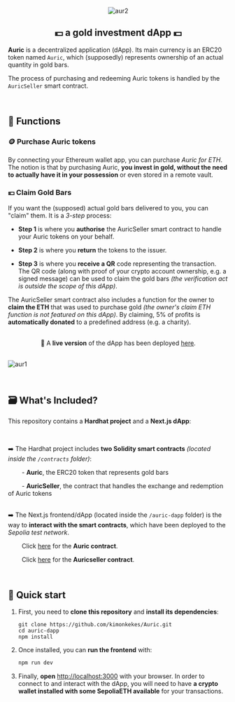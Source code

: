 <div align= "center">
 
![aur2](https://github.com/kimonkekes/Auric/assets/126149828/323bb8d1-65a3-421c-a80b-076aa5aa01cd)
<br>

## 💵 a gold investment dApp 💵
</div>


**Auric** is a decentralized application (dApp). Its main currency is an ERC20 token named `Auric`, which (supposedly) represents ownership of an actual quantity in gold bars.

The process of purchasing and redeeming Auric tokens is handled by the `AuricSeller` smart contract.

<br>

## 🔧 Functions

### 🪙 Purchase Auric tokens

By connecting your Ethereum wallet app, you can purchase *Auric for ETH*. The notion is that by purchasing Auric, **you invest in gold, without the need to actually have it in your possession** or even stored in a remote vault.

### 💴 Claim Gold Bars

If you want the (supposed) actual gold bars delivered to you, you can "claim" them. It is a *3-step* process:

- **Step 1** is where you **authorise** the AuricSeller smart contract to handle your Auric tokens on your behalf.


- **Step 2** is where you **return** the tokens to the issuer.


- **Step 3** is where you **receive a QR** code representing the transaction. The QR code (along with proof of your crypto account ownership, e.g. a signed message) can be used to claim the gold bars *(the verification act is outside the scope of this dApp)*.


The AuricSeller smart contract also includes a function for the owner to **claim the ETH** that was used to purchase gold *(the owner's claim ETH function is not featured on this dApp)*. By claiming, 5% of profits is **automatically donated** to a predefined address (e.g. a charity).

<br>

<div align="center">
🤖 A <b>live version</b> of the dApp has been deployed <a href="https://auric-puce.vercel.app/">here</a>.
</div>

<br>

![aur1](https://github.com/kimonkekes/Auric/assets/126149828/66ddf8a1-3aeb-4462-9ae9-b896217db8fd)

<br>

## 🗃️ What's Included?

This repository contains a **Hardhat project** and a **Next.js dApp**:

<br>

➡️ The Hardhat project includes **two Solidity smart contracts** *(located inside the `/contracts` folder)*:

&nbsp;&nbsp;&nbsp;&nbsp;&nbsp;&nbsp;&nbsp;&nbsp;- **Auric**, the ERC20 token that represents gold bars

&nbsp;&nbsp;&nbsp;&nbsp;&nbsp;&nbsp;&nbsp;&nbsp;- **AuricSeller**, the contract that handles the exchange and redemption of Auric tokens<br/><br/>


➡️ The Next.js frontend/dApp (located inside the `/auric-dapp` folder) is the way to **interact with the smart contracts**, which have been deployed to the *Sepolia test network*.

&nbsp;&nbsp;&nbsp;&nbsp;&nbsp;&nbsp;&nbsp;&nbsp;Click [here](https://sepolia.etherscan.io/token/0xc63e033c4452dec6ab5a52c9e835d56b27be83f4/) for the **Auric contract**.

&nbsp;&nbsp;&nbsp;&nbsp;&nbsp;&nbsp;&nbsp;&nbsp;Click [here](https://sepolia.etherscan.io/address/0xaeef66784062d2ec5268f8010ff406c870683b62/) for the **Auricseller contract**.

<br>

## 🚀 Quick start

1. First, you need to **clone this repository** and **install its dependencies**:

    ```shell
    git clone https://github.com/kimonkekes/Auric.git
    cd auric-dapp
    npm install
    ```
    
2. Once installed, you can **run the frontend** with:

    ```sh
    npm run dev
    ```
    
3. Finally, **open** [http://localhost:3000](http://localhost:3000) with your browser. In order to connect to and interact with the dApp, you will need to have **a crypto wallet installed with some SepoliaETH available** for your transactions.
